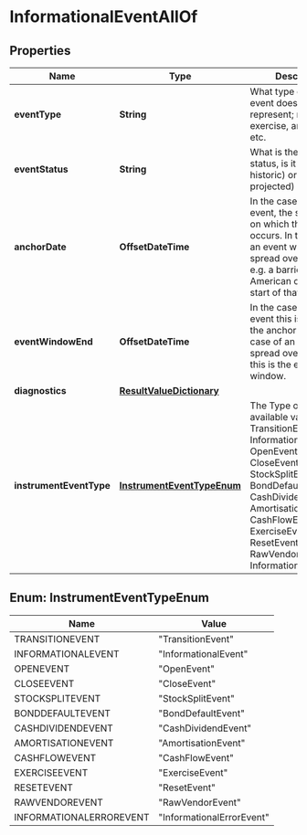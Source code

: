 

# InformationalEventAllOf


## Properties

Name | Type | Description | Notes
------------ | ------------- | ------------- | -------------
**eventType** | **String** | What type of internal event does this represent; reset, exercise, amortisation etc. |  [readonly]
**eventStatus** | **String** | What is the event status, is it a known (ie historic) or unknown (ie projected) event? | 
**anchorDate** | **OffsetDateTime** | In the case of a point event, the single date on which the event occurs. In the case of an event which is  spread over a window, e.g. a barrier or American option, the start of that window. | 
**eventWindowEnd** | **OffsetDateTime** | In the case of a point event this is identical to the anchor date. In the case of an event that is spread over a window,  this is the end of that window. |  [optional] [readonly]
**diagnostics** | [**ResultValueDictionary**](ResultValueDictionary.md) |  |  [optional]
**instrumentEventType** | [**InstrumentEventTypeEnum**](#InstrumentEventTypeEnum) | The Type of Event. The available values are: TransitionEvent, InformationalEvent, OpenEvent, CloseEvent, StockSplitEvent, BondDefaultEvent, CashDividendEvent, AmortisationEvent, CashFlowEvent, ExerciseEvent, ResetEvent, RawVendorEvent, InformationalErrorEvent | 



## Enum: InstrumentEventTypeEnum

Name | Value
---- | -----
TRANSITIONEVENT | &quot;TransitionEvent&quot;
INFORMATIONALEVENT | &quot;InformationalEvent&quot;
OPENEVENT | &quot;OpenEvent&quot;
CLOSEEVENT | &quot;CloseEvent&quot;
STOCKSPLITEVENT | &quot;StockSplitEvent&quot;
BONDDEFAULTEVENT | &quot;BondDefaultEvent&quot;
CASHDIVIDENDEVENT | &quot;CashDividendEvent&quot;
AMORTISATIONEVENT | &quot;AmortisationEvent&quot;
CASHFLOWEVENT | &quot;CashFlowEvent&quot;
EXERCISEEVENT | &quot;ExerciseEvent&quot;
RESETEVENT | &quot;ResetEvent&quot;
RAWVENDOREVENT | &quot;RawVendorEvent&quot;
INFORMATIONALERROREVENT | &quot;InformationalErrorEvent&quot;



